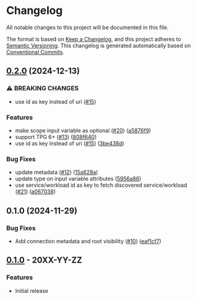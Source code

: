 # Changelog

All notable changes to this project will be documented in this file.

The format is based on
[Keep a Changelog](https://keepachangelog.com/en/1.0.0/),
and this project adheres to
[Semantic Versioning](https://semver.org/spec/v2.0.0.html).
This changelog is generated automatically based on [Conventional Commits](https://www.conventionalcommits.org/en/v1.0.0/).

## [0.2.0](https://github.com/GoogleCloudPlatform/terraform-google-apphub/compare/v0.1.0...v0.2.0) (2024-12-13)


### ⚠ BREAKING CHANGES

* use id as key instead of uri ([#15](https://github.com/GoogleCloudPlatform/terraform-google-apphub/issues/15))

### Features

* make scope input variable as optional ([#20](https://github.com/GoogleCloudPlatform/terraform-google-apphub/issues/20)) ([a5876f9](https://github.com/GoogleCloudPlatform/terraform-google-apphub/commit/a5876f9093c056d5936c9b3a886bc64521ffad55))
* support TPG 6+ ([#13](https://github.com/GoogleCloudPlatform/terraform-google-apphub/issues/13)) ([808f640](https://github.com/GoogleCloudPlatform/terraform-google-apphub/commit/808f64057d3d57eb4b277921f14c04788b3a2eee))
* use id as key instead of uri ([#15](https://github.com/GoogleCloudPlatform/terraform-google-apphub/issues/15)) ([3be438d](https://github.com/GoogleCloudPlatform/terraform-google-apphub/commit/3be438d324354a2eab19406127ae724003c23562))


### Bug Fixes

* update metadata ([#12](https://github.com/GoogleCloudPlatform/terraform-google-apphub/issues/12)) ([15a628a](https://github.com/GoogleCloudPlatform/terraform-google-apphub/commit/15a628a6b782c79549aca08fc056af9553b9370a))
* update type on input variable attributes ([5956a86](https://github.com/GoogleCloudPlatform/terraform-google-apphub/commit/5956a86f464b1d9e50461bbd00ec3cff01273a9d))
* use service/workload id as key to fetch discovered service/workload ([#21](https://github.com/GoogleCloudPlatform/terraform-google-apphub/issues/21)) ([a067038](https://github.com/GoogleCloudPlatform/terraform-google-apphub/commit/a0670386ecb91229bd07bd0cda2704d89efd16ce))

## 0.1.0 (2024-11-29)


### Bug Fixes

* Add connection metadata and root visibility ([#10](https://github.com/GoogleCloudPlatform/terraform-google-apphub/issues/10)) ([eaf1cf7](https://github.com/GoogleCloudPlatform/terraform-google-apphub/commit/eaf1cf766c1c87326fcbda153dcb2280c500aaa2))

## [0.1.0](https://github.com/terraform-google-modules/terraform-google-apphub/releases/tag/v0.1.0) - 20XX-YY-ZZ

### Features

- Initial release

[0.1.0]: https://github.com/terraform-google-modules/terraform-google-apphub/releases/tag/v0.1.0
